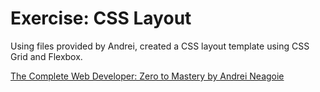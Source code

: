 # Exercise: CSS Layout
Using files provided by Andrei, created a CSS layout template using CSS Grid and Flexbox.

[The Complete Web Developer: Zero to Mastery by Andrei Neagoie](https://www.udemy.com/the-complete-web-developer-in-2018/)
